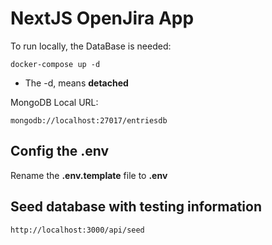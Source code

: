 # NextJS OpenJira App

To run locally, the DataBase is needed:

```
docker-compose up -d
```

* The -d, means __detached__

MongoDB Local URL:

```
mongodb://localhost:27017/entriesdb
```

## Config the .env 
Rename the __.env.template__ file to __.env__

## Seed database with testing information
```
http://localhost:3000/api/seed
```
